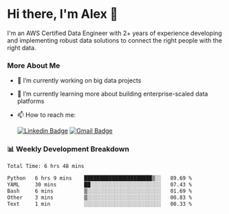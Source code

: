 # Hi there, I'm Alex  👋

I'm an AWS Certified Data Engineer with 2+ years of experience developing and implementing robust data solutions to connect the right people with the right data. 

### More About Me

- 🔭 I’m currently working on big data projects
- 🌱 I’m currently learning more about building enterprise-scaled data platforms
- 📫 How to reach me:

  [![Linkedin Badge](https://img.shields.io/badge/LinkedIn-0077B5?style=for-the-badge&logo=linkedin&logoColor=white)](https://www.linkedin.com/in/itsalexchen) [![Gmail Badge](https://img.shields.io/badge/Gmail-D14836?style=for-the-badge&logo=gmail&logoColor=white)](mailto:itsalexchen@gmail.com)




### 📊 Weekly Development Breakdown
<!--START_SECTION:waka-->

```txt
Total Time: 6 hrs 48 mins

Python   6 hrs 9 mins    ██████████████████████▒░░   89.69 %
YAML     30 mins         ██░░░░░░░░░░░░░░░░░░░░░░░   07.43 %
Bash     6 mins          ▒░░░░░░░░░░░░░░░░░░░░░░░░   01.69 %
Other    3 mins          ▒░░░░░░░░░░░░░░░░░░░░░░░░   00.83 %
Text     1 min           ░░░░░░░░░░░░░░░░░░░░░░░░░   00.33 %
```

<!--END_SECTION:waka-->
